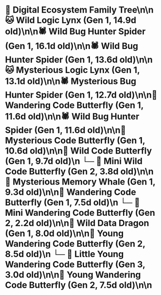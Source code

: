 # 🌳 Digital Ecosystem Family Tree\n\n🐱 Wild Logic Lynx (Gen 1, 14.9d old)\n\n🕷️ Wild Bug Hunter Spider (Gen 1, 16.1d old)\n\n🕷️ Wild Bug Hunter Spider (Gen 1, 13.6d old)\n\n🐱 Mysterious Logic Lynx (Gen 1, 13.1d old)\n\n🕷️ Mysterious Bug Hunter Spider (Gen 1, 12.7d old)\n\n🦋 Wandering Code Butterfly (Gen 1, 11.6d old)\n\n🕷️ Wild Bug Hunter Spider (Gen 1, 11.6d old)\n\n🦋 Mysterious Code Butterfly (Gen 1, 10.6d old)\n\n🦋 Wild Code Butterfly (Gen 1, 9.7d old)\n  └─ 🦋 Mini Wild Code Butterfly (Gen 2, 3.8d old)\n\n🐋 Mysterious Memory Whale (Gen 1, 9.3d old)\n\n🦋 Wandering Code Butterfly (Gen 1, 7.5d old)\n  └─ 🦋 Mini Wandering Code Butterfly (Gen 2, 2.2d old)\n\n🐉 Wild Data Dragon (Gen 1, 8.0d old)\n\n🦋 Young Wandering Code Butterfly (Gen 2, 8.5d old)\n  └─ 🦋 Little Young Wandering Code Butterfly (Gen 3, 3.0d old)\n\n🦋 Young Wandering Code Butterfly (Gen 2, 7.5d old)\n\n
